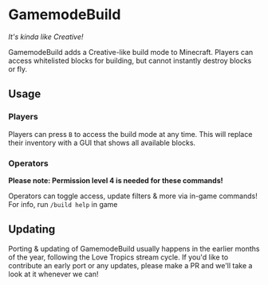 # GamemodeBuild
*It's kinda like Creative!*

GamemodeBuild adds a Creative-like build mode to Minecraft. Players can access whitelisted blocks for building, but cannot instantly destroy blocks or fly.

## Usage
### Players
Players can press `B` to access the build mode at any time. This will replace their inventory with a GUI that shows all available blocks.

### Operators
**Please note: Permission level 4 is needed for these commands!**

Operators can toggle access, update filters & more via in-game commands!
For info, run `/build help` in game

## Updating
Porting & updating of GamemodeBuild usually happens in the earlier months of the year, following the Love Tropics stream cycle.
If you'd like to contribute an early port or any updates, please make a PR and we'll take a look at it whenever we can!